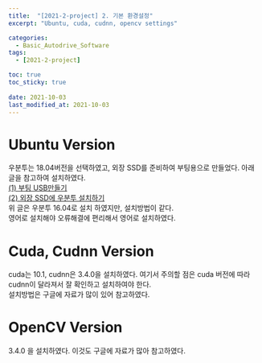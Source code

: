 ```yaml
---
title:  "[2021-2-project] 2. 기본 환경설정"
excerpt: "Ubuntu, cuda, cudnn, opencv settings"

categories:
  - Basic_Autodrive_Software
tags:
  - [2021-2-project]

toc: true
toc_sticky: true
 
date: 2021-10-03
last_modified_at: 2021-10-03
---
```


# Ubuntu Version  
우분투는 18.04버전을 선택하였고, 외장 SSD를 준비하여 부팅용으로 만들었다. 아래 글을 참고하여 설치하였다.  
[(1) 부팅 USB만들기](https://developer-thislee.tistory.com/6?category=818795)  
[(2) 외장 SSD에 우분투 설치하기](https://developer-thislee.tistory.com/12?category=818795)  
위 글은 우분투 16.04로 설치 하였지만, 설치방법이 같다.  
영어로 설치해야 오류해결에 편리해서 영어로 설치하였다.  

# Cuda, Cudnn Version  
cuda는 10.1, cudnn은 3.4.0을 설치하였다. 여기서 주의할 점은 cuda 버전에 따라 cudnn이 달라져서 잘 확인하고 설치하여야 한다.  
설치방법은 구글에 자료가 많이 있어 참고하였다.  

# OpenCV Version  
3.4.0 을 설치하였다. 이것도 구글에 자료가 많아 참고하였다.